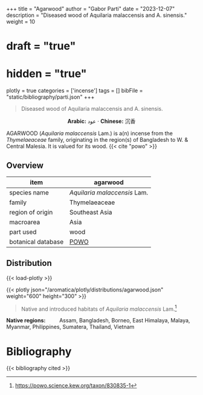 +++
title = "Agarwood"
author = "Gabor Parti"
date = "2023-12-07"
description = "Diseased wood of Aquilaria malaccensis and A. sinensis."
weight = 10
# draft = "true"
# hidden = "true"
plotly = true
categories = ['incense']
tags = []
bibFile = "static/bibliography/parti.json"
+++

>Diseased wood of Aquilaria malaccensis and A. sinensis.

<center>

**Arabic:** <span class="arabic-text" dir="rtl">عود</span> · **Chinese:** <span class="traditional-chinese-text">沉香</span> 

</center>

AGARWOOD (*Aquilaria malaccensis* Lam.) is a(n)  incense from the *Thymelaeaceae* family, originating in the region(s) of Bangladesh to W. & Central Malesia. It is valued for its wood. {{< cite "powo" >}}

## Overview

|       item       |                      agarwood                     |
|------------------|---------------------------------------------------|
|   species name   |            *Aquilaria malaccensis* Lam.           |
|      family      |                   Thymelaeaceae                   |
| region of origin |                   Southeast Asia                  |
|     macroarea    |                        Asia                       |
|     part used    |                        wood                       |
|botanical database|[POWO](https://powo.science.kew.org/taxon/830835-1)|



## Distribution

{{< load-plotly >}}

{{< plotly json="/aromatica/plotly/distributions/agarwood.json" weight="600" height="300" >}}

>Native and introduced habitats of *Aquilaria malaccensis* Lam.[^powo]

[^powo]: https://powo.science.kew.org/taxon/830835-1

<p style="text-align:left;">

**Native regions:** &ensp; &ensp; &ensp; Assam, Bangladesh, Borneo, East Himalaya, Malaya, Myanmar, Philippines, Sumatera, Thailand, Vietnam

</p>



# Bibliography

{{< bibliography cited >}}

